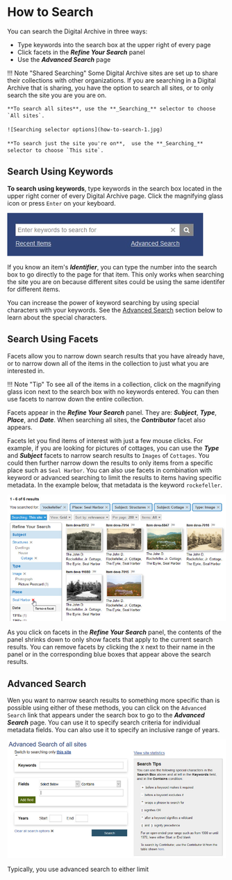 # How to Search

You can search the Digital Archive in three ways:

- Type keywords into the search box at the upper right of every page
- Click facets in the **_Refine Your Search_** panel
- Use the **_Advanced Search_** page

!!! Note "Shared Searching"
    Some Digital Archive sites are set up to share their collections with other organizations.
    If you are searching in a Digital Archive that is sharing, you have the option to search all sites,
    or to only search the site you are you are on. 

    **To search all sites**, use the **_Searching_** selector to choose `All sites`.

    ![Searching selector options](how-to-search-1.jpg)

    **To search just the site you're on**,  use the **_Searching_** selector to choose `This site`.

## Search Using Keywords

**To search using keywords**, type keywords in the search box located in the upper right corner of every Digital Archive page.
Click the magnifying glass icon or press `Enter` on your keyboard.

![Quick Search Box](how-to-search-3.jpg)

If you know an item's **_Identifier_**, you can type the number into the search box to go directly to the page for that item.
This only works when searching the site you are on because different sites could be using the same identifer for different items.

You can increase the power of keyword searching by using special characters with your keywords.
See the [Advanced Search](#advanced-search) section below to learn about the special characters.

## Search Using Facets

Facets allow you to narrow down search results that you have already have, or to narrow down all of the
items in the collection to just what you are interested in.

!!! Note "Tip"
    To see all of the items in a collection, click on the magnifying glass icon next to the search box
    with no keywords entered. You can then use facets to narrow down the entire collection.

 Facets appear in the **_Refine Your Search_** panel. They are: **_Subject_**, __*Type*__,
 **_Place_**, and **_Date_**. When searching all sites, the **_Contributor_** facet also appears. 

Facets let you find items of interest with just a few mouse clicks. For example, if you are looking for pictures
of cottages, you can use the **_Type_** and **_Subject_** facets to narrow search results to `Images` of `Cottages`.
You could then further narrow down the results to only items from a specific place such as `Seal Harbor`.
You can also use facets in combination with keyword or advanced searching to limit the results to
items having specific metadata. In the example below, that metadata is the keyword `rockefeller`.

![facet search](how-to-search-2.jpg)

As you click on facets in the **_Refine Your Search_** panel, the contents of the panel shrinks down to only
show facets that apply to the current search results. You can remove facets by clicking the `X` next to their name
in the panel or in the corresponding blue boxes that appear above the search results.

## Advanced Search

Wen you want to narrow search results to something more specific than is possible using either of
these methods, you can click on the `Advanced Search` link that appears under the search box to go
to the  **_Advanced Search_** page. You can use it to specify search criteria for individual 
metadata fields. You can also use it to specify an inclusive range of years.

![advanced search](how-to-search-4.jpg)

Typically, you use advanced search to either limit
